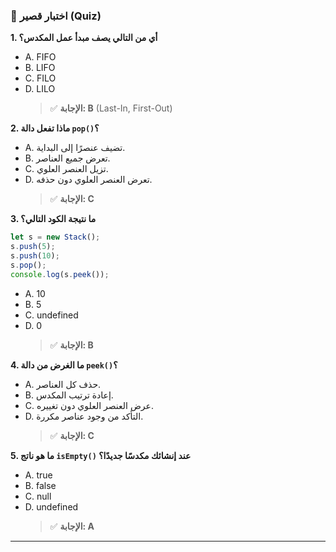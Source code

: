 ### 📝 اختبار قصير (Quiz)

**1. أي من التالي يصف مبدأ عمل المكدس؟**
* A. FIFO
* B. LIFO
* C. FILO
* D. LILO
    > ✅ **الإجابة: B** (Last-In, First-Out)

**2. ماذا تفعل دالة `pop()`؟**
* A. تضيف عنصرًا إلى البداية.
* B. تعرض جميع العناصر.
* C. تزيل العنصر العلوي.
* D. تعرض العنصر العلوي دون حذفه.
    > ✅ **الإجابة: C**

**3. ما نتيجة الكود التالي؟**
```javascript
let s = new Stack();
s.push(5);
s.push(10);
s.pop();
console.log(s.peek());
```
* A. 10
* B. 5
* C. undefined
* D. 0
    > ✅ **الإجابة: B**

**4. ما الغرض من دالة `peek()`؟**
* A. حذف كل العناصر.
* B. إعادة ترتيب المكدس.
* C. عرض العنصر العلوي دون تغييره.
* D. التأكد من وجود عناصر مكررة.
    > ✅ **الإجابة: C**

**5. ما هو ناتج `isEmpty()` عند إنشائك مكدسًا جديدًا؟**
* A. true
* B. false
* C. null
* D. undefined
    > ✅ **الإجابة: A**

***
